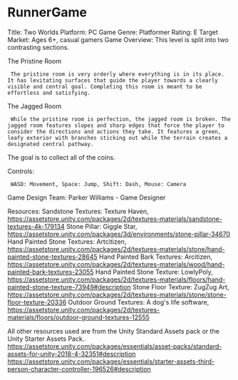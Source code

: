 # RunnerGame
Title: Two Worlds
Platform: PC Game
Genre: Platformer
Rating: E
Target Market: Ages 6+, casual gamers
Game Overview:
This level is split into two contrasting sections. 

The Pristine Room

     The pristine room is very orderly where everything is in its place. It has levitating surfaces that guide the player towards a clearly visible and central goal. Completing this room is meant to be effortless and satisfying.

The Jagged Room

     While the pristine room is perfection, the jagged room is broken. The jagged room features slopes and sharp edges that force the player to consider the directions and actions they take. It features a green, leafy exterior with branches sticking out while the terrain creates a designated central pathway. 
     
The goal is to collect all of the coins.

Controls: 

     WASD: Movement, Space: Jump, Shift: Dash, Mouse: Camera

Game Design Team:
Parker Williams - Game Designer

Resources: 
     Sandstone Textures: Texture Haven, https://assetstore.unity.com/packages/2d/textures-materials/sandstone-textures-4k-179134
     Stone Pillar: Giggle Star, https://assetstore.unity.com/packages/3d/environments/stone-pillar-34670
     Hand Painted Stone Textures: Artcitizen, https://assetstore.unity.com/packages/2d/textures-materials/stone/hand-painted-stone-textures-28645
     Hand Painted Bark Textures: Arcitizen, https://assetstore.unity.com/packages/2d/textures-materials/wood/hand-painted-bark-textures-23055
     Hand Painted Stone Texture: LowlyPoly, https://assetstore.unity.com/packages/2d/textures-materials/floors/hand-painted-stone-texture-73949#description
     Stone Floor Texture: ZugZug Art, https://assetstore.unity.com/packages/2d/textures-materials/stone/stone-floor-texture-20336
     Outdoor Ground Textures: A dog's life software, https://assetstore.unity.com/packages/2d/textures-materials/floors/outdoor-ground-textures-12555

All other resources used are from the Unity Standard Assets pack or the Unity Starter Assets Pack.
https://assetstore.unity.com/packages/essentials/asset-packs/standard-assets-for-unity-2018-4-32351#description
https://assetstore.unity.com/packages/essentials/starter-assets-third-person-character-controller-196526#description
